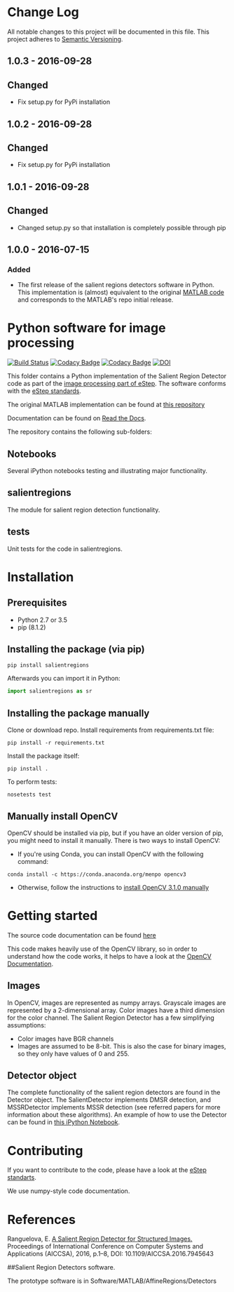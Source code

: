 # Change Log
All notable changes to this project will be documented in this file.
This project adheres to [Semantic Versioning](http://semver.org/). 

## 1.0.3 - 2016-09-28
## Changed
- Fix setup.py for PyPi installation

## 1.0.2 - 2016-09-28
## Changed
- Fix setup.py for PyPi installation

## 1.0.1 - 2016-09-28
## Changed
- Changed setup.py so that installation is completely possible through pip

## 1.0.0 - 2016-07-15
### Added
- The first release of the salient regions detectors software in Python. This implementation is (almost) equivalent to 
the original [MATLAB code](https://github.com/NLeSC/SalientDetector-matlab) and corresponds to the MATLAB's repo initial release. 
# Python software for image processing
[![Build Status](https://travis-ci.org/NLeSC/SalientDetector-python.svg?branch=master)](https://travis-ci.org/NLeSC/SalientDetector-python) [![Codacy Badge](https://api.codacy.com/project/badge/Grade/1c9f59fcbc6d48bbb35addc7d51e0bf1)](https://www.codacy.com/app/d-vankuppevelt/SalientDetector-python?utm_source=github.com&amp;utm_medium=referral&amp;utm_content=NLeSC/SalientDetector-python&amp;utm_campaign=Badge_Grade) [![Codacy Badge](https://api.codacy.com/project/badge/Coverage/1c9f59fcbc6d48bbb35addc7d51e0bf1)](https://www.codacy.com/app/d-vankuppevelt/SalientDetector-python?utm_source=github.com&amp;utm_medium=referral&amp;utm_content=NLeSC/SalientDetector-python&amp;utm_campaign=Badge_Coverage) [![DOI](https://zenodo.org/badge/55982608.svg)](https://zenodo.org/badge/latestdoi/55982608)

This folder contains a Python  implementation of the Salient Region Detector code as part of the [image processing part of eStep](https://www.esciencecenter.nl/technology/expertise/computer-vision). The software conforms with the [eStep standards](https://github.com/NLeSC/estep-checklist).

The original MATLAB implementation can be found at [this repository](https://github.com/NLeSC/SalientDetector-matlab)

Documentation can be found on [Read the Docs](http://salientdetector-python.readthedocs.io/).

The repository contains the following sub-folders:

## Notebooks
Several iPython notebooks testing and illustrating major functionality.

## salientregions
The module for salient region detection functionality.

## tests
Unit tests for the code in salientregions.

# Installation
## Prerequisites
* Python 2.7 or 3.5
* pip (8.1.2)

## Installing the package (via pip)

`pip install salientregions`

Afterwards you can import it in Python:

```python
import salientregions as sr
```

## Installing the package manually
Clone or download repo. Install requirements from requirements.txt file:

`pip install -r requirements.txt`

Install the package itself:

`pip install .`

To perform tests:

`nosetests test`

## Manually install OpenCV
OpenCV should be installed via pip, but if you have an older version of pip, you might need to  install it manually. There is two ways to install OpenCV:
  * If you're using Conda, you can install OpenCV with the following command:

  `conda install -c https://conda.anaconda.org/menpo opencv3`

  * Otherwise, follow the instructions to [install OpenCV 3.1.0 manually](http://opencv-python-tutroals.readthedocs.org/en/latest/py_tutorials/py_setup/py_table_of_contents_setup/py_table_of_contents_setup.html#py-table-of-content-setup)


# Getting started
The source code documentation can be found [here](http://salientdetector-python.readthedocs.io/)

This code makes heavily use of the OpenCV library, so in order to understand how the code works, it helps to have a look at the [OpenCV Documentation](http://docs.opencv.org/3.1.0/).

## Images
In OpenCV, images are represented as numpy arrays. Grayscale images are represented by a 2-dimensional array. Color images have a third dimension for the color channel. The Salient Region Detector has a few simplifying assumptions:
* Color images have BGR channels
* Images are assumed to be 8-bit. This is also the case for binary images, so they only have values of 0 and 255.

## Detector object
The complete functionality of the salient region detectors are found in the Detector object. The SalientDetector implements DMSR detection, and MSSRDetector implements MSSR detection (see referred papers for more information about these algorithms).
An example of how to use the Detector can be found in [this iPython Notebook](https://github.com/NLeSC/SalientDetector-python/blob/master/Notebooks/DetectorExample.ipynb).

# Contributing
If you want to contribute to the code, please have a look at the [eStep standarts](https://github.com/NLeSC/estep-checklist).

We use numpy-style code documentation.

# References
Ranguelova, E.
[A Salient Region Detector for Structured Images.](http://ieeexplore.ieee.org/document/7945643/)
Proceedings of International Conference on Computer Systems and Applications (AICCSA), 2016, p.1–8,
DOI: 10.1109/AICCSA.2016.7945643 

##Salient Region Detectors software.

The prototype software is in Software/MATLAB/AffineRegions/Detectors

